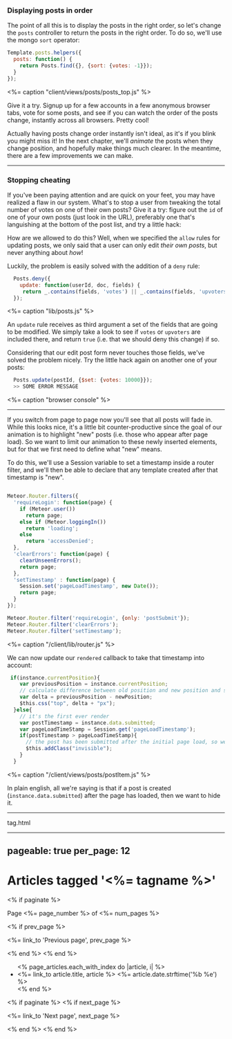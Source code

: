 ### Displaying posts in order

The point of all this is to display the posts in the right order, so let's change the `posts` controller to return the posts in the right order. To do so, we'll use the mongo `sort` operator:

```js
Template.posts.helpers({
  posts: function() {
    return Posts.find({}, {sort: {votes: -1}});
  }
});
```
<%= caption "client/views/posts/posts_top.js" %>

Give it a try. Signup up for a few accounts in a few anonymous browser tabs, vote for some posts, and see if you can watch the order of the posts change, instantly across all browsers. Pretty cool!

Actually having posts change order instantly isn't ideal, as it's if you blink you might miss it! In the next chapter, we'll *animate* the posts when they change position, and hopefully make things much clearer. In the meantime, there are a few improvements we can make.



---------------


### Stopping cheating

If you've been paying attention and are quick on your feet, you may have realized a flaw in our system. What's to stop a user from tweaking the total number of votes on one of their own posts? Give it a try: figure out the `id` of one of your own posts (just look in the URL), preferably one that's languishing at the bottom of the post list, and try a little hack:

How are we allowed to do this? Well, when we specified the `allow` rules for updating posts, we only said that a user can only edit *their own posts*, but never anything about *how*! 

Luckily, the problem is easily solved with the addition of a `deny` rule:
```js
  Posts.deny({
    update: function(userId, doc, fields) {
     return _.contains(fields, 'votes') || _.contains(fields, 'upvoters');
  });
```
<%= caption "lib/posts.js" %>

An `update` rule receives as third argument a set of the fields that are going to be modified. We simply take a look to see if `votes` or `upvoters` are included there, and return `true` (i.e. that we should deny this change) if so.

Considering that our edit post form never touches those fields, we've solved the problem nicely. Try the little hack again on another one of your posts:

```js
  Posts.update(postId, {$set: {votes: 10000}});
  >> SOME ERROR MESSAGE
```
<%= caption "browser console" %>

-----------



If you switch from page to page now you'll see that all posts will fade in. While this looks nice, it's a little bit counter-productive since the goal of our animation is to highlight "new" posts (i.e. those who appear after page load). So we want to limit our animation to these newly inserted elements, but for that we first need to define what "new" means. 

To do this, we'll use a Session variable to set a timestamp inside a router filter, and we'll then be able to declare that any template created after that timestamp is "new". 

```js

Meteor.Router.filters({
  'requireLogin': function(page) {
    if (Meteor.user())
      return page;
    else if (Meteor.loggingIn())
      return 'loading';
    else
      return 'accessDenied';
  },
  'clearErrors': function(page) {
    clearUnseenErrors();
    return page;
  },
  'setTimestamp' : function(page) {
    Session.set('pageLoadTimestamp', new Date());
    return page;
  }
});

Meteor.Router.filter('requireLogin', {only: 'postSubmit'});
Meteor.Router.filter('clearErrors');
Meteor.Router.filter('setTimestamp');
```
<%= caption "/client/lib/router.js" %>

We can now update our `rendered` callback to take that timestamp into account:

```js
 if(instance.currentPosition){
    var previousPosition = instance.currentPosition;
    // calculate difference between old position and new position and send element there
    var delta = previousPosition - newPosition;
    $this.css("top", delta + "px");
  }else{
    // it's the first ever render
    var postTimestamp = instance.data.submitted;
    var pageLoadTimeStamp = Session.get('pageLoadTimestamp');
    if(postTimestamp > pageLoadTimeStamp){
      // the post has been submitted after the initial page load, so we hide it
      $this.addClass("invisible");
    }
  }
```
<%= caption "/client/views/posts/postItem.js" %>

In plain english, all we're saying is that if a post is created (`instance.data.submitted`) after the page has loaded, then we want to hide it. 


------------

tag.html

---
pageable: true
per_page: 12
---
<h1>Articles tagged '<%= tagname %>'</h1>

<% if paginate %>
  <p>Page <%= page_number %> of <%= num_pages %></p>

  <% if prev_page %>
    <p><%= link_to 'Previous page', prev_page %></p>
  <% end %>
<% end %>

<ul>
  <% page_articles.each_with_index do |article, i| %>
    <li><%= link_to article.title, article %> <span><%= article.date.strftime('%b %e') %></span></li>
  <% end %>
</ul>

<% if paginate %>
  <% if next_page %>
    <p><%= link_to 'Next page', next_page %></p>
  <% end %>
<% end %>
